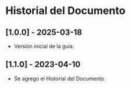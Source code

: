 # Historial del Documento

## [1.0.0] - 2025-03-18
- Versión inicial de la guía.

## [1.1.0] - 2023-04-10
- Se agrego el Historial del Documento.



